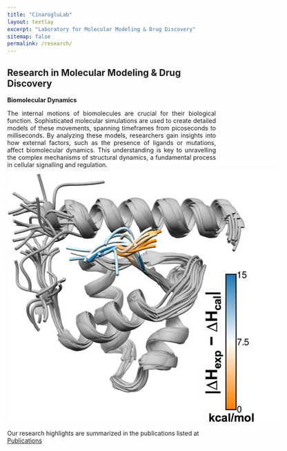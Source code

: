 ```yaml
---
title: "CinarogluLab"
layout: textlay
excerpt: "Laboratory for Molecular Modeling & Drug Discovery"
sitemap: false
permalink: /research/
---
```


## Research in Molecular Modeling & Drug Discovery

**Biomolecular Dynamics**

<div style="display: flex; flex-wrap: wrap; justify-content: space-between;">
  <div style="flex: 1; text-align: justify; margin-right: 20px;">
    The internal motions of biomolecules are crucial for their biological function. Sophisticated molecular simulations are used to create detailed models of these movements, spanning timeframes from picoseconds to milliseconds. By analyzing these models, researchers gain insights into how external factors, such as the presence of ligands or mutations, affect biomolecular dynamics. This understanding is key to unravelling the complex mechanisms of structural dynamics, a fundamental process in cellular signalling and regulation.
  </div>
  <div style="flex: 0 0 auto;">
    <img src="https://raw.githubusercontent.com/CinarogluLab/cinaroglulab.github.io/main/images/images-0003.jpeg" alt="Biomolecular Dynamics" style="max-width: 100%; height: auto;">
  </div>
</div>

Our research highlights are summarized in the publications listed at <a href="{{ site.url }}{{ site.baseurl }}/publications">Publications</a> 

